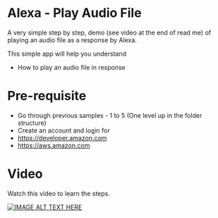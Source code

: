 # Alexa - Play Audio File

A very simple step by step, demo (see video at the end of read me) of playing an audio file as a response by Alexa.

This simple app will help you understand
- How to play an audio file in response

# Pre-requisite
- Go through previous samples - 1 to 5 (One level up in the folder structure)
- Create an account and login for
- https://developer.amazon.com
- https://aws.amazon.com

# Video
Watch this video to learn the steps.

[![IMAGE ALT TEXT HERE](https://img.youtube.com/vi/xNiAhux4zAg/0.jpg)](https://www.youtube.com/watch?v=xNiAhux4zAg&feature=youtu.be)
